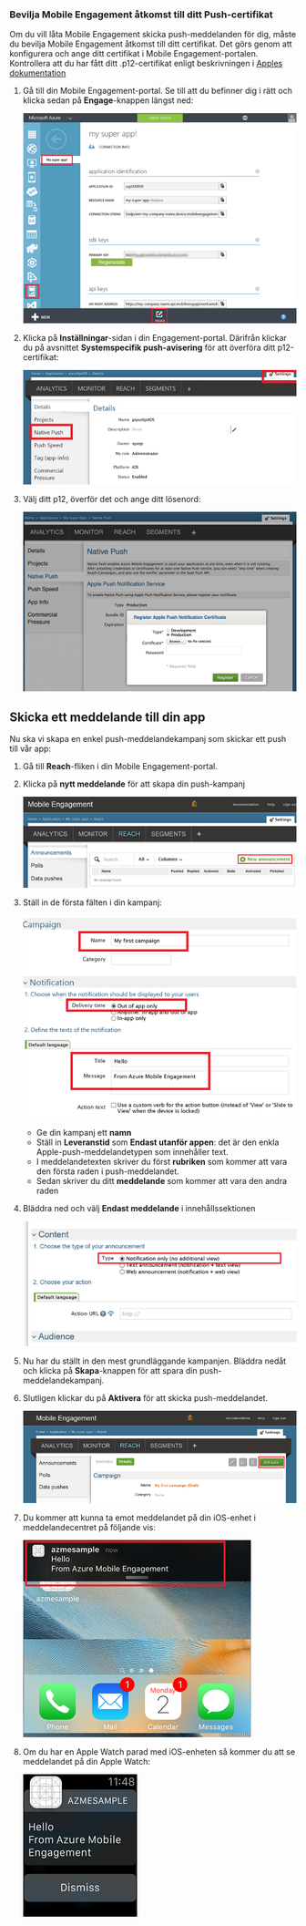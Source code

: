 ### <a name="grant-access-to-your-push-certificate-to-mobile-engagement"></a>Bevilja Mobile Engagement åtkomst till ditt Push-certifikat
Om du vill låta Mobile Engagement skicka push-meddelanden för dig, måste du bevilja Mobile Engagement åtkomst till ditt certifikat. Det görs genom att konfigurera och ange ditt certifikat i Mobile Engagement-portalen. Kontrollera att du har fått ditt .p12-certifikat enligt beskrivningen i [Apples dokumentation](https://developer.apple.com/library/prerelease/ios/documentation/IDEs/Conceptual/AppDistributionGuide/AddingCapabilities/AddingCapabilities.html#//apple_ref/doc/uid/TP40012582-CH26-SW6)

1. Gå till din Mobile Engagement-portal. Se till att du befinner dig i rätt och klicka sedan på **Engage**-knappen längst ned:
   
    ![](./media/mobile-engagement-ios-send-push/engage-button.png)
2. Klicka på **Inställningar**-sidan i din Engagement-portal. Därifrån klickar du på avsnittet **Systemspecifik push-avisering** för att överföra ditt p12-certifikat:
   
    ![](./media/mobile-engagement-ios-send-push/engagement-portal.png)
3. Välj ditt p12, överför det och ange ditt lösenord:
   
    ![](./media/mobile-engagement-ios-send-push/native-push-settings.png)

## <a name="a-idsendasend-a-notification-to-your-app"></a><a id="send"></a>Skicka ett meddelande till din app
Nu ska vi skapa en enkel push-meddelandekampanj som skickar ett push till vår app:

1. Gå till **Reach**-fliken i din Mobile Engagement-portal.
2. Klicka på **nytt meddelande** för att skapa din push-kampanj
   
    ![](./media/mobile-engagement-ios-send-push/new-announcement.png)
3. Ställ in de första fälten i din kampanj:
   
    ![](./media/mobile-engagement-ios-send-push/campaign-first-params.png)
   
   * Ge din kampanj ett **namn** 
   * Ställ in **Leveranstid** som **Endast utanför appen**: det är den enkla Apple-push-meddelandetypen som innehåller text.
   * I meddelandetexten skriver du först **rubriken** som kommer att vara den första raden i push-meddelandet.
   * Sedan skriver du ditt **meddelande** som kommer att vara den andra raden
4. Bläddra ned och välj **Endast meddelande** i innehållssektionen
   
    ![](./media/mobile-engagement-ios-send-push/campaign-content.png)
5. Nu har du ställt in den mest grundläggande kampanjen. Bläddra nedåt och klicka på **Skapa**-knappen för att spara din push-meddelandekampanj. 
6. Slutligen klickar du på **Aktivera** för att skicka push-meddelandet. 
   
    ![](./media/mobile-engagement-ios-send-push/campaign-activate.png)
7. Du kommer att kunna ta emot meddelandet på din iOS-enhet i meddelandecentret på följande vis:
   
    ![](./media/mobile-engagement-ios-send-push/iphone-notification.png)
8. Om du har en Apple Watch parad med iOS-enheten så kommer du att se meddelandet på din Apple Watch:
   
    ![](./media/mobile-engagement-ios-send-push/apple-watch.png)



<!--HONumber=Nov16_HO2-->


